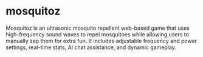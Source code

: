 # mosquitoz
Mosquitoz is an ultrasonic mosquito repellent web-based game that uses high-frequency sound waves to repel mosquitoes while allowing users to manually zap them for extra fun. It includes adjustable frequency and power settings, real-time stats, AI chat assistance, and dynamic gameplay.
